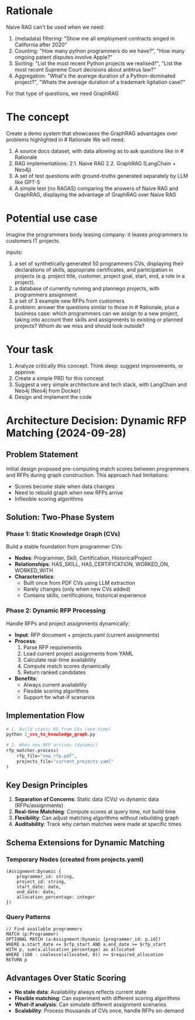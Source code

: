 # Rationale
Naive RAG can't be used when we need:
1. (metadata) filtering: "Show me all employment contracts singed in California after 2020"
2. Counting: "How many python programmers do we have?", "How many ongoing patent disputes involve Apple?"
3. Sorting: "List the most recent Python projects we realised?", "List the most recent Supreme Court decisions about antitrus law?"
4. Aggregation: "What's the avarege duration of a Python-dominated project?", "Whats the average duration of a trademark ligitation case?"

For that type of questions, we need GraphRAG

# The concept
Create a demo system that showcases the GraphRAG advantages over problems highlighted in # Rationale
We will need:
1. A source docs dataset, with data allowing as to ask questions like in # Rationale
2. RAG implementations:
   2.1. Naive RAG
   2.2. GraphRAG (LangChain + Neo4j)
3. A set of test questions with ground-truths generated separately by LLM like GPT-5
4. A simple test (no RAGAS) comparing the answers of Naive RAG and GraphRAG, displaying the advantage of GraphRAG over Naive RAG

# Potential use case
Imagine the programmers body leasing company: it leases programmers to customers IT projects.

inputs: 
1. a set of synthetically generated 50 programmers CVs, displaying their declarations of skills, appropriate certificates, and participation in projects (e.g. project title, customer, project goal, start, end, a role in a project).
2. a database of currently running and plannego projects, with programmers assignment
3. a set of 3 example new RFPs from customers
4. problem: answer the questions similar to those in # Rationale, plus a business case: which programmers can we assign to a new project, taking into account their skills and assignments to existing or planned projects? Whom do we miss and should look outside?

# Your task
1. Analyze critically this concept. Think deep: suggest improvements, or approve
2. Create a simple PRD for this concept
3. Suggest a very simple architecture and tech stack, with LangChain and Neo4j (Neo4j from Docker)
4. Design and implement the code

# Architecture Decision: Dynamic RFP Matching (2024-09-28)

## Problem Statement
Initial design proposed pre-computing match scores between programmers and RFPs during graph construction. This approach had limitations:
- Scores become stale when data changes
- Need to rebuild graph when new RFPs arrive
- Inflexible scoring algorithms

## Solution: Two-Phase System

### Phase 1: Static Knowledge Graph (CVs)
Build a stable foundation from programmer CVs:
- **Nodes**: Programmer, Skill, Certification, HistoricalProject
- **Relationships**: HAS_SKILL, HAS_CERTIFICATION, WORKED_ON, WORKED_WITH
- **Characteristics**:
  - Built once from PDF CVs using LLM extraction
  - Rarely changes (only when new CVs added)
  - Contains skills, certifications, historical experience

### Phase 2: Dynamic RFP Processing
Handle RFPs and project assignments dynamically:
- **Input**: RFP document + projects.yaml (current assignments)
- **Process**:
  1. Parse RFP requirements
  2. Load current project assignments from YAML
  3. Calculate real-time availability
  4. Compute match scores dynamically
  5. Return ranked candidates
- **Benefits**:
  - Always current availability
  - Flexible scoring algorithms
  - Support for what-if scenarios

## Implementation Flow
```python
# 1. Build static KG from CVs (one-time)
python 2_cvs_to_knowledge_graph.py

# 2. When new RFP arrives (dynamic)
rfp_matcher.process(
    rfp_file="new_rfp.pdf",
    projects_file="current_projects.yaml"
)
```

## Key Design Principles
1. **Separation of Concerns**: Static data (CVs) vs dynamic data (RFPs/assignments)
2. **Real-time Matching**: Compute scores at query time, not build time
3. **Flexibility**: Can adjust matching algorithms without rebuilding graph
4. **Auditability**: Track why certain matches were made at specific times

## Schema Extensions for Dynamic Matching

### Temporary Nodes (created from projects.yaml)
```cypher
(Assignment:Dynamic {
    programmer_id: string,
    project_id: string,
    start_date: date,
    end_date: date,
    allocation_percentage: integer
})
```

### Query Patterns
```cypher
// Find available programmers
MATCH (p:Programmer)
OPTIONAL MATCH (a:Assignment:Dynamic {programmer_id: p.id})
WHERE a.start_date <= $rfp_start AND a.end_date >= $rfp_start
WITH p, sum(a.allocation_percentage) as allocated
WHERE (100 - coalesce(allocated, 0)) >= $required_allocation
RETURN p
```

## Advantages Over Static Scoring
- **No stale data**: Availability always reflects current state
- **Flexible matching**: Can experiment with different scoring algorithms
- **What-if analysis**: Can simulate different assignment scenarios
- **Scalability**: Process thousands of CVs once, handle RFPs on-demand
